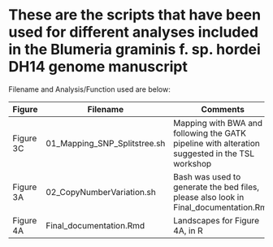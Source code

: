 # These are the scripts that have been used for different analyses included in the Blumeria graminis f. sp. hordei DH14 genome manuscript


Filename and Analysis/Function used are below:

Figure | Filename | Comments
------- | ------- | ------
Figure 3C | 01_Mapping_SNP_Splitstree.sh | Mapping with BWA and following the GATK pipeline with alteration suggested in the TSL workshop
Figure 3A | 02_CopyNumberVariation.sh | Bash was used to generate the bed files, please also look in Final_documentation.Rmd
Figure 4A | Final_documentation.Rmd | Landscapes for Figure 4A, in R

